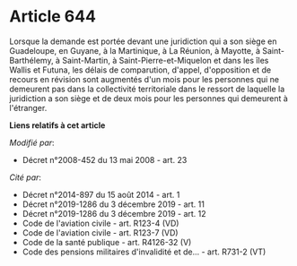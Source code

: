 # Article 644

Lorsque la demande est portée devant une juridiction qui a son siège en Guadeloupe, en Guyane, à la Martinique, à La Réunion,
à Mayotte, à Saint-Barthélemy, à Saint-Martin, à Saint-Pierre-et-Miquelon et dans les îles Wallis et Futuna, les délais de
comparution, d'appel, d'opposition et de recours en révision sont augmentés d'un mois pour les personnes qui ne demeurent pas
dans la collectivité territoriale dans le ressort de laquelle la juridiction a son siège et de deux mois pour les personnes
qui demeurent à l'étranger.

**Liens relatifs à cet article**

_Modifié par_:

  - Décret n°2008-452 du 13 mai 2008 - art. 23

_Cité par_:

  - Décret n°2014-897 du 15 août 2014 - art. 1
  - Décret n°2019-1286 du 3 décembre 2019 - art. 11
  - Décret n°2019-1286 du 3 décembre 2019 - art. 12
  - Code de l'aviation civile - art. R123-4 (VD)
  - Code de l'aviation civile - art. R123-7 (VD)
  - Code de la santé publique - art. R4126-32 (V)
  - Code des pensions militaires d'invalidité et de... - art. R731-2 (VT)
